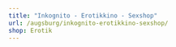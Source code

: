 ```yaml
---
title: "Inkognito - Erotikkino - Sexshop"
url: /augsburg/inkognito-erotikkino-sexshop/
shop: Erotik
---
```

